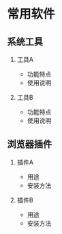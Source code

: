 # 常用软件

## 系统工具
1. 工具A
   - 功能特点
   - 使用说明
   
2. 工具B
   - 功能特点
   - 使用说明

## 浏览器插件
1. 插件A
   - 用途
   - 安装方法
   
2. 插件B
   - 用途
   - 安装方法 